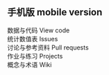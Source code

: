 ## 手机版 mobile version                     
数据与代码 View code    
统计数值表 Issues               
讨论与参考资料 Pull requests                 
作业与练习 Projects                     
概念与术语 Wiki                   
